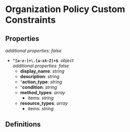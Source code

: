 # Organization Policy Custom Constraints

<!-- markdownlint-disable MD036 -->

## Properties

*additional properties: false*

- **`^[a-z-]+\.[a-zA-Z]+$`**: *object*
  <br>*additional properties: false*
  - **display_name**: *string*
  - **description**: *string*
  - ⁺**action_type**: *string*
  - ⁺**condition**: *string*
  - **method_types**: *array*
    - items: *string*
  - **resource_types**: *array*
    - items: *string*

## Definitions

